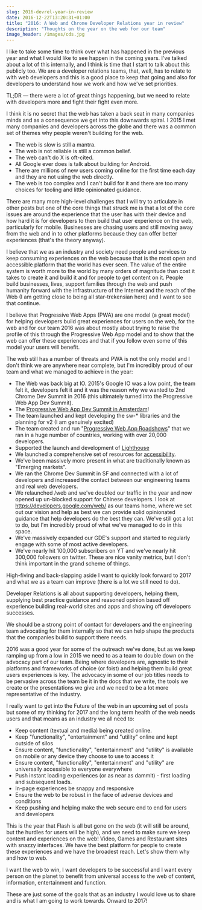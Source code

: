 ```yaml
---
slug: 2016-devrel-year-in-review
date: 2016-12-22T13:20:31+01:00
title: "2016: A Web and Chrome Developer Relations year in review"
description: "Thoughts on the year on the web for our team"
image_header: /images/cds.jpg
---
```


I like to take some time to think over what has happened in the previous year
and what I would like to see happen in the coming years. I've talked about a 
lot of this internally, and I think is time that I start to talk about this
publicly too. We are a developer relations teams, that, well, has to relate
to with web developers and this is a good place to keep that going and also for
developers to understand how we work and how we've set priorities.

TL;DR &mdash; there were a lot of great things happening, but we need to relate
with developers more and fight their fight even more.

I think it is no secret that the web has taken a back seat in many companies 
minds and as a consequence we get into this downwards spiral. I 2015 I met many
companies and developers across the globe and there was a common set of themes
why people weren't building for the web.

* The web is slow is still a mantra.
* The web is not reliable is still a common belief. 
* The web can't do X is oft-cited.
* All Google ever does is talk about building for Android. 
* There are millions of new users coming online for the first time each day and
  they are not using the web directly.
* The web is too complex and I can't build for it and there are too many choices
  for tooling and little opinionated guidance.

There are many more high-level challenges that I will try to articulate in other
posts but one of the core things that struck me is that a lot of the core issues
are around the experience that the user has with their device and how hard it is
for developers to then build that user experience on the web, particularly for
mobile. Businesses are chasing users and still moving away from the web and in
to other platforms because they can offer better experiences (that's the theory
anyway).

I believe that we as an industry and society need people and services to keep
consuming experiences on the web because that is the most open and accessible
platform that the world has ever seen. The value of the entire system is worth
more to the world by many orders of magnitude than cost it takes to create it
and build it and for people to get content on it. People build businesses,
lives, support families through the web and push humanity forward with the
infrastructure of the Internet and the reach of the Web (I am getting close to
being all star-trekensian here) and I want to see that continue.

I believe that Progressive Web Apps (PWA) are one model (a great model) for
helping developers build great experiences for users on the web, for the web and
for our team 2016 was about mostly about trying to raise the profile of this
through the Progressive Web App model and to show that the web can offer these
experiences and that if you follow even some of this model your users will
benefit.

The web still has a number of threats and PWA is not the only model and I don't
think we are anywhere near complete, but I'm incredibly proud of our team and
what we managed to achieve in the year:

* The Web was back big at IO. 2015's Google IO was a low point, the team felt it,
  developers felt it and it was the reason why we wanted to 2nd Chrome Dev Summit
  in 2016 (this ultimately turned into the Progressive Web App Dev Summit).
* The [Progressive Web App Dev Summit in Amsterdam](https://paul.kinlan.me/organisers-persective-on-progressive-web-app-dev-summit/)!
* The team launched and kept developing the sw-* libraries and the planning for v2 (I am genuinely excited)
* The team created and run "[Progressive Web App
  Roadshows](https://developers.google.com/web/events)" that we ran in a huge 
  number of countries, working with over 20,000 developers.
* Supported the launch and development of [Lighthouse](https://chrome.google.com/webstore/detail/lighthouse/blipmdconlkpinefehnmjammfjpmpbjk?hl=en)
* We launched a comprehensive set of resources for [accessibility](https://developers.google.com/web/fundamentals/accessibility/).
* We've been massively more present in what are traditionally known as "Emerging
  markets".
* We ran the Chrome Dev Summit in SF and connected with a lot of developers and
  increased the contact between our engineering teams and real web developers.
* We relaunched /web and we've doubled our traffic in the year and now opened up
  un-blocked support for Chinese developers. I look at
  https://developers.google.com/web/ as our teams home, where we set out our
  vision and help as best we can provide solid opinionated guidance that help
  developers do the best they can. We've still got a lot to do, but I'm
  incredibly proud of what we've managed to do in this space.
* We've massively expanded our GDE's support and started to regularly engage
  with some of most active developers.
* We've nearly hit 100,000 subscribers on YT and we've nearly hit 300,000
  followers on twitter. These are nice vanity metrics, but I don't think important
  in the grand scheme of things.

High-fiving and back-slapping aside I want to quickly look forward to 2017 and
what we as a team can improve (there is a lot we still need to do).

Developer Relations is all about supporting developers, helping them, supplying
best practice guidance and reasoned opinion based off experience building
real-world sites and apps and showing off developers successes. 

We should be a strong point of contact for developers and the engineering team
advocating for them internally so that we can help shape the products that the
companies build to support there needs.

2016 was a good year for some of the outreach we've done, but as we keep ramping
up from a low in 2015 we need to as a team to double down on the advocacy part
of our team. Being where developers are, agnostic to their platforms and
frameworks of choice (or foist) and helping them build great users experiences
is key. The advocacy in some of our job titles needs to be pervasive across the
team be it in the docs that we write, the tools we create or the presentations
we give and we need to be a lot more representative of the industry.

I really want to get into the Future of the web in an upcoming set of posts but
some of my thinking for 2017 and the long term health of the web needs users
and that means as an industry we all need to:

* Keep content (textual and media) being created online.
* Keep "functionality", "entertainment" and "utility" online and kept outside of
  silos
* Ensure content, "functionality", "entertainment" and "utility"
  is available on mobile or any device they choose to use to access it
* Ensure content, "functionality", "entertainment" and "utility"
  are universally accessible to everyone everywhere
* Push instant loading experiences (or as near as dammit) - first loading
  and subsequent loads.
* In-page experiences be snappy and responsive
* Ensure the web to be robust in the face of adverse devices and conditions
* Keep pushing and helping make the web secure end to end for users
  and developers

This is the year that Flash is all but gone on the web (it will still be around,
but the hurdles for users will be high), and we need to make sure we keep
content and experiences on the web! Video, Games and Restaurant sites with
snazzy interfaces. We have the best platform for people to create these
experiences and we have the broadest reach. Let's show them why and how to web.

I want the web to win, I want developers to be successful and I want every
person on the planet to benefit from universal access to the web of content,
information, entertainment and function. 

These are just some of the goals that as an industry I would love us to share
and is what I am going to work towards. Onward to 2017!